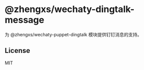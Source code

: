 # @zhengxs/wechaty-dingtalk-message

为 @zhengxs/wechaty-puppet-dingtalk 模块提供钉钉消息的支持。

## License

MIT
